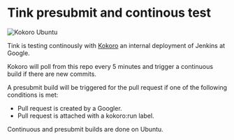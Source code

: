 # Tink presubmit and continous test

![Kokoro Ubuntu](https://storage.googleapis.com/tink-kokoro-build-badges/tink.png)

Tink is testing continously with [Kokoro](https://www.cloudbees.com/sites/default/files/2016-jenkins-world-jenkins_inside_google.pdf)
an internal deployment of Jenkins at Google.

Kokoro will poll from this repo every 5 minutes and trigger a continuous build
if there are new commits.

A presubmit build will be triggered for the pull request if one of the
following conditions is met:

  * Pull request is created by a Googler.
  * Pull request is attached with a kokoro:run label.

Continuous and presubmit builds are done on Ubuntu.
